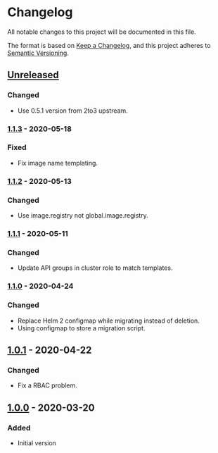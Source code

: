 # Changelog

All notable changes to this project will be documented in this file.

The format is based on [Keep a Changelog](https://keepachangelog.com/en/1.0.0/),
and this project adheres to [Semantic Versioning](https://semver.org/spec/v2.0.0.html).

## [Unreleased]

### Changed

- Use 0.5.1 version from 2to3 upstream.

### [1.1.3] - 2020-05-18

### Fixed

- Fix image name templating.

### [1.1.2] - 2020-05-13

### Changed

- Use image.registry not global.image.registry.

### [1.1.1] - 2020-05-11

### Changed

- Update API groups in cluster role to match templates.

### [1.1.0] - 2020-04-24

### Changed

- Replace Helm 2 configmap while migrating instead of deletion.
- Using configmap to store a migration script. 

## [1.0.1] - 2020-04-22

### Changed

- Fix a RBAC problem.

## [1.0.0] - 2020-03-20

### Added

- Initial version

[Unreleased]: https://github.com/giantswarm/helm-2to3-migration-app/compare/v1.1.3...HEAD

[1.1.3]: https://github.com/giantswarm/helm-2to3-migration-app/compare/v1.1.2..v1.1.3
[1.1.2]: https://github.com/giantswarm/helm-2to3-migration-app/compare/v1.1.1..v1.1.2
[1.1.1]: https://github.com/giantswarm/helm-2to3-migration-app/compare/v1.1.0..v1.1.1
[1.1.0]: https://github.com/giantswarm/helm-2to3-migration-app/compare/v1.0.1..v1.1.0
[1.0.1]: https://github.com/giantswarm/helm-2to3-migration-app/compare/v1.0.0..v1.0.1

[1.0.0]: https://github.com/giantswarm/helm-2to3-migration-app/tag/v1.0.0
